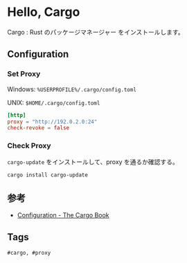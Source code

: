 # Hello, Cargo

Cargo : Rust のパッケージマネージャー をインストールします。

## Configuration

### Set Proxy

Windows: `%USERPROFILE%/.cargo/config.toml`

UNIX: `$HOME/.cargo/config.toml`

```toml:*/.cargo/config.toml
[http]
proxy = "http://192.0.2.0:24"
check-revoke = false
```

### Check Proxy

`cargo-update` をインストールして、proxy を通るか確認する。

```sh
cargo install cargo-update
```

## 参考

- [Configuration - The Cargo Book](https://doc.rust-lang.org/cargo/reference/config.html)

## Tags

`#cargo, #proxy`
